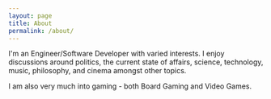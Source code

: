 ```yaml
---
layout: page
title: About
permalink: /about/
---
```


<!-- This is the base Jekyll theme. You can find out more info about customizing your Jekyll theme, as well as basic Jekyll usage documentation at [jekyllrb.com](https://jekyllrb.com/)

You can find the source code for Minima at GitHub:
[jekyll][jekyll-organization] /
[minima](https://github.com/jekyll/minima)

You can find the source code for Jekyll at GitHub:
[jekyll][jekyll-organization] /
[jekyll](https://github.com/jekyll/jekyll) -->

I'm an Engineer/Software Developer with varied interests. I enjoy discussions around politics, the current state of affairs, science, technology, music, philosophy, and cinema amongst other topics.

I am also very much into gaming - both Board Gaming and Video Games.

[jekyll-organization]: https://github.com/jekyll
